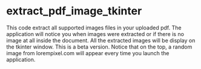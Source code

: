 # extract_pdf_image_tkinter
This code extract all supported images files in your uploaded pdf. The application will notice you when images were extracted or if there is no image at all inside the document. All the extracted images will be display on the tkinter window. This is a beta version. Notice that on the top, a random image from lorempixel.com will appear every time you launch the application.
